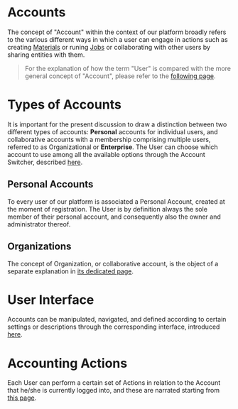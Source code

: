 # Accounts

The concept of "Account" within the context of our platform broadly refers to the various different ways in which a user can engage in actions such as creating [Materials](/materials/overview.md) or runing [Jobs](/jobs/overview.md) or collaborating with other users by sharing entities with them. 

> For the explanation of how the term "User" is compared with the more general concept of "Account", please refer to the [following page](users.md).

# Types of Accounts

It is important for the present discussion to draw a distinction between two different types of accounts: **Personal** accounts for individual users, and collaborative accounts with a membership comprising multiple users, referred to as Organizational or **Enterprise**. The User can choose which account to use among all the available options through the Account Switcher, described [here](ui/switcher.md).

## Personal Accounts

To every user of our platform is associated a Personal Account, created at the moment of registration. The User is by definition always the sole member of their personal account, and consequently also the owner and administrator thereof.

## Organizations

The concept of Organization, or collaborative account, is the object of a separate explanation in [its dedicated page](/collaboration/organizations/overview.md).

# User Interface

Accounts can be manipulated, navigated, and defined according to certain settings or descriptions through the corresponding interface, introduced [here](ui/overview.md).

# Accounting Actions

Each User can perform a certain set of Actions in relation to the Account that he/she is currently logged into, and these are narrated starting from [this page](accounting/overview.md).
